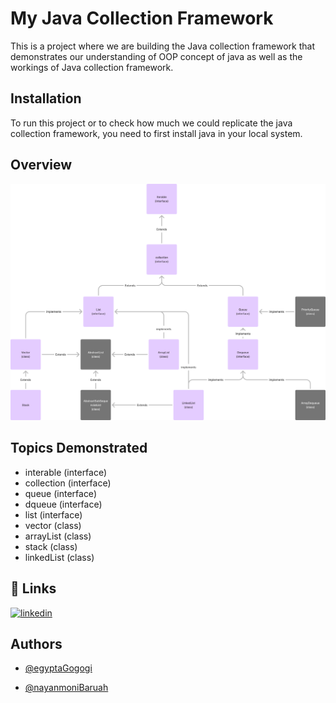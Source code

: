 
# My Java Collection Framework

This is a project where we are building the Java collection framework that demonstrates our understanding of OOP concept of java as well as the workings of Java collection framework.


## Installation

To run this project or to check how much we could replicate the java collection framework, you need to first install java in your local system.

## Overview

![collection framework](Overview.png)

## Topics Demonstrated

- interable (interface)
- collection (interface)
- queue (interface)
- dqueue (interface)
- list (interface)
- vector (class)
- arrayList (class)
- stack (class)
- linkedList (class)

## 🔗 Links
[![linkedin](https://img.shields.io/badge/linkedin-0A66C2?style=for-the-badge&logo=linkedin&logoColor=white)](https://www.linkedin.com/in/egypta-gogoi/)

## Authors

- [@egyptaGogogi](https://github.com/EgyptaGogoi/)

- [@nayanmoniBaruah](https://github.com/nayan458)